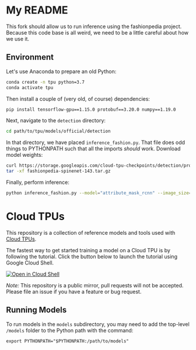 # My README

This fork should allow us to run inference using the fashionpedia project.
Because this code base is all weird, we need to be a little careful about how we use it.

## Environment
Let's use Anaconda to prepare an old Python:
```bash
conda create -n tpu python=3.7
conda activate tpu
```
Then install a couple of (very old, of course) dependencies:
```bash
pip install tensorflow-gpu==1.15.0 protobuf==3.20.0 numpy==1.19.0 
```
Next, navigate to the `detection` directory:
```bash
cd path/to/tpu/models/official/detection
```
In that directory, we have placed `inference_fashion.py`.
That file does odd things to PYTHONPATH such that all the imports _should_ work.
Download model weights:
```bash
curl https://storage.googleapis.com/cloud-tpu-checkpoints/detection/projects/fashionpedia/fashionpedia-spinenet-143.tar.gz --output fashionpedia-spinenet-143.tar.gz
tar -xf fashionpedia-spinenet-143.tar.gz
```
Finally, perform inference:
```bash
python inference_fashion.py --model="attribute_mask_rcnn" --image_size="640" --checkpoint_path="fashionpedia-spinenet-143/model.ckpt" --label_map_file="projects/fashionpedia/dataset/fashionpedia_label_map.csv" --image_file_pattern="path/to/sized-images.tar" --output_html="out.html" --max_boxes_to_draw=8 --min_score_threshold=0.05 --config_file="projects/fashionpedia/configs/yaml/spinenet143_amrcnn.yaml" --output_file="output.npy"
```










# Cloud TPUs #

This repository is a collection of reference models and tools used with
[Cloud TPUs](https://cloud.google.com/tpu/).

The fastest way to get started training a model on a Cloud TPU is by following
the tutorial. Click the button below to launch the tutorial using Google Cloud
Shell.

[![Open in Cloud Shell](http://gstatic.com/cloudssh/images/open-btn.svg)](https://console.cloud.google.com/cloudshell/open?git_repo=https%3A%2F%2Fgithub.com%2Ftensorflow%2Ftpu&page=shell&tutorial=tools%2Fctpu%2Ftutorial.md)

_Note:_ This repository is a public mirror, pull requests will not be accepted.
Please file an issue if you have a feature or bug request.

## Running Models

To run models in the `models` subdirectory, you may need to add the top-level
`/models` folder to the Python path with the command:

```
export PYTHONPATH="$PYTHONPATH:/path/to/models"
```
